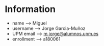 # Information
- name --> Miguel
- username --> Jorge Garcia-Muñoz
- UPM email --> m.jorge@alumnos.upm.es
- enrollment --> a180061